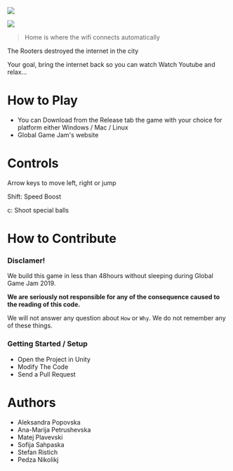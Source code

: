 ![](https://camo.githubusercontent.com/4892e52e0c234be190c8729f35175fd84c37b6a2/687474703a2f2f7777772e676c6f62616c67616d656a616d2e69742f77702d636f6e74656e742f75706c6f6164732f323031382f31312f67676a31385f66625f6576656e746865616465725f31393230783130383070782e6a7067)

![](https://user-images.githubusercontent.com/24255804/51802062-3db77880-2246-11e9-9ac9-08ee6846ef03.png)

> Home is where the wifi connects automatically

The Rooters destroyed the internet in the city

Your goal, bring the internet back so you can watch Watch Youtube and relax...

# How to Play
* You can Download from the Release tab the game with your choice for platform either Windows / Mac / Linux
* Global Game Jam's website


# Controls

Arrow keys to move left, right or jump

Shift: Speed Boost 

c: Shoot special balls


# How to Contribute
### Disclamer!
We build this game in less than 48hours without sleeping during Global Game Jam 2019.

**We are seriously not responsible for any of the consequence caused to the reading of this code.**

We will not answer any question about `How` or `Why`. We do not remember any of these things.

### Getting Started / Setup
* Open the Project in Unity
* Modify The Code
* Send a Pull Request

# Authors

* Aleksandra Popovska
* Ana-Marija Petrushevska
* Matej Plavevski
* Sofija Sahpaska
* Stefan Ristich
* Pedza Nikolikj


